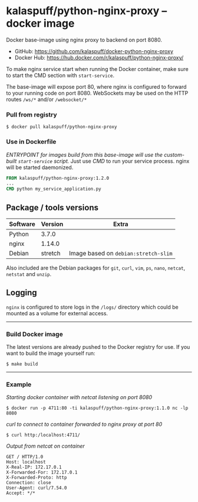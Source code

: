 # kalaspuff/python-nginx-proxy – docker image
Docker base-image using nginx proxy to backend on port 8080.

* GitHub: https://github.com/kalaspuff/docker-python-nginx-proxy
* Docker Hub: https://hub.docker.com/r/kalaspuff/python-nginx-proxy/

To make nginx service start when running the Docker container, make sure
to start the CMD section with `start-service`.

The base-image will expose port 80, where nginx is configured to forward
to your running code on port 8080. WebSockets may be used on the HTTP routes
`/ws/*` and/or `/websocket/*`


### Pull from registry

```
$ docker pull kalaspuff/python-nginx-proxy
```


### Use in Dockerfile

_ENTRYPOINT for images build from this base-image will use the custom-built `start-service` script._
Just use _CMD_ to run your service process. nginx will be started daemonized.

```dockerfile
FROM kalaspuff/python-nginx-proxy:1.2.0
...
CMD python my_service_application.py
```


## Package / tools versions

| Software | Version  | Extra                                |
| -------- | -------- | ------------------------------------ |
| Python   | 3.7.0    |                                      |
| nginx    | 1.14.0   |                                      |
| Debian   | stretch  | Image based on `debian:stretch-slim` |

Also included are the Debian packages for `git`, `curl`, `vim`, `ps`, `nano`, `netcat`, `netstat` and `unzip`.


## Logging

`nginx` is configured to store logs in the `/logs/` directory which could be mounted
 as a volume for external access.


---

### Build Docker image

The latest versions are already pushed to the Docker registry for use. If you want to 
build the image yourself run:

```
$ make build
```

---

### Example

*Starting docker container with netcat listening on port 8080*

```
$ docker run -p 4711:80 -ti kalaspuff/python-nginx-proxy:1.1.0 nc -lp 8080
```

*curl to connect to container forwarded to nginx proxy at port 80*

```
$ curl http:/localhost:4711/
```

*Output from netcat on container*
```
GET / HTTP/1.0
Host: localhost
X-Real-IP: 172.17.0.1
X-Forwarded-For: 172.17.0.1
X-Forwarded-Proto: http
Connection: close
User-Agent: curl/7.54.0
Accept: */*
```

